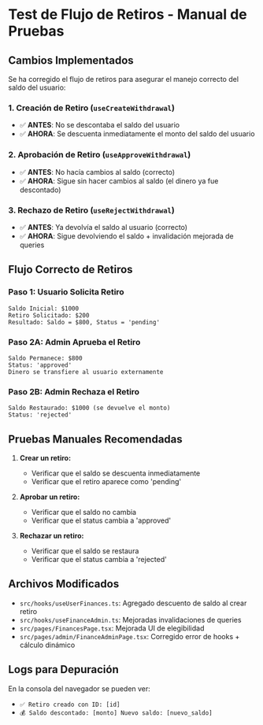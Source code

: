# Test de Flujo de Retiros - Manual de Pruebas

## Cambios Implementados

Se ha corregido el flujo de retiros para asegurar el manejo correcto del saldo del usuario:

### 1. **Creación de Retiro** (`useCreateWithdrawal`)
- ✅ **ANTES**: No se descontaba el saldo del usuario
- ✅ **AHORA**: Se descuenta inmediatamente el monto del saldo del usuario

### 2. **Aprobación de Retiro** (`useApproveWithdrawal`)
- ✅ **ANTES**: No hacía cambios al saldo (correcto)
- ✅ **AHORA**: Sigue sin hacer cambios al saldo (el dinero ya fue descontado)

### 3. **Rechazo de Retiro** (`useRejectWithdrawal`)
- ✅ **ANTES**: Ya devolvía el saldo al usuario (correcto)
- ✅ **AHORA**: Sigue devolviendo el saldo + invalidación mejorada de queries

## Flujo Correcto de Retiros

### Paso 1: Usuario Solicita Retiro
```
Saldo Inicial: $1000
Retiro Solicitado: $200
Resultado: Saldo = $800, Status = 'pending'
```

### Paso 2A: Admin Aprueba el Retiro
```
Saldo Permanece: $800
Status: 'approved'
Dinero se transfiere al usuario externamente
```

### Paso 2B: Admin Rechaza el Retiro
```
Saldo Restaurado: $1000 (se devuelve el monto)
Status: 'rejected'
```

## Pruebas Manuales Recomendadas

1. **Crear un retiro:**
   - Verificar que el saldo se descuenta inmediatamente
   - Verificar que el retiro aparece como 'pending'

2. **Aprobar un retiro:**
   - Verificar que el saldo no cambia
   - Verificar que el status cambia a 'approved'

3. **Rechazar un retiro:**
   - Verificar que el saldo se restaura
   - Verificar que el status cambia a 'rejected'

## Archivos Modificados

- `src/hooks/useUserFinances.ts`: Agregado descuento de saldo al crear retiro
- `src/hooks/useFinanceAdmin.ts`: Mejoradas invalidaciones de queries
- `src/pages/FinancesPage.tsx`: Mejorada UI de elegibilidad
- `src/pages/admin/FinanceAdminPage.tsx`: Corregido error de hooks + cálculo dinámico

## Logs para Depuración

En la consola del navegador se pueden ver:
- `✅ Retiro creado con ID: [id]`
- `💰 Saldo descontado: [monto] Nuevo saldo: [nuevo_saldo]`
